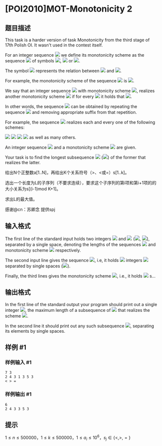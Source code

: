 # [POI2010]MOT-Monotonicity 2

## 题目描述

This task is a harder version of task Monotonicity from the third stage of 17th Polish OI. It wasn't used in the contest itself.

For an integer sequence ![](http://main.edu.pl/images/OI17/mot-en-tex.1.png) we define its monotonicity scheme as the sequence    ![](http://main.edu.pl/images/OI17/mot-en-tex.2.png) of symbols ![](http://main.edu.pl/images/OI17/mot-en-tex.3.png), ![](http://main.edu.pl/images/OI17/mot-en-tex.4.png) or ![](http://main.edu.pl/images/OI17/mot-en-tex.5.png).

The symbol ![](http://main.edu.pl/images/OI17/mot-en-tex.6.png) represents the relation between ![](http://main.edu.pl/images/OI17/mot-en-tex.7.png) and ![](http://main.edu.pl/images/OI17/mot-en-tex.8.png).

For example, the monotonicity scheme of the sequence ![](http://main.edu.pl/images/OI17/mot-en-tex.9.png) is ![](http://main.edu.pl/images/OI17/mot-en-tex.10.png).

We say that an integer sequence ![](http://main.edu.pl/images/OI17/mot-en-tex.11.png) with monotonicity scheme    ![](http://main.edu.pl/images/OI17/mot-en-tex.12.png), realizes another monotonicity scheme ![](http://main.edu.pl/images/OI17/mot-en-tex.13.png)    if for every ![](http://main.edu.pl/images/OI17/mot-en-tex.14.png) it holds that ![](http://main.edu.pl/images/OI17/mot-en-tex.15.png).

In other words, the sequence ![](http://main.edu.pl/images/OI17/mot-en-tex.16.png) can be obtained by repeating the sequence    ![](http://main.edu.pl/images/OI17/mot-en-tex.17.png) and removing appropriate suffix from that repetition.

For example, the sequence ![](http://main.edu.pl/images/OI17/mot-en-tex.18.png) realizes each and every one of the following schemes:

![](http://main.edu.pl/images/OI17/mot-en-tex.19.png)           ![](http://main.edu.pl/images/OI17/mot-en-tex.20.png)           ![](http://main.edu.pl/images/OI17/mot-en-tex.21.png)           ![](http://main.edu.pl/images/OI17/mot-en-tex.22.png)                  as well as many others.

An integer sequence ![](http://main.edu.pl/images/OI17/mot-en-tex.23.png) and a monotonicity scheme ![](http://main.edu.pl/images/OI17/mot-en-tex.24.png) are given.

Your task is to find the longest subsequence ![](http://main.edu.pl/images/OI17/mot-en-tex.25.png) (![](http://main.edu.pl/images/OI17/mot-en-tex.26.png))    of the former that realizes the latter.

给出N个正整数a[1..N]，再给出K个关系符号（>、<或=）s[1..k]。

选出一个长度为L的子序列（不要求连续），要求这个子序列的第i项和第i+1项的的大小关系为s[(i-1)mod K+1]。

求出L的最大值。

感谢@cn：苏卿念 提供spj


## 输入格式

The first line of the standard input holds two integers ![](http://main.edu.pl/images/OI17/mot-en-tex.27.png) and ![](http://main.edu.pl/images/OI17/mot-en-tex.28.png) (![](http://main.edu.pl/images/OI17/mot-en-tex.29.png), ![](http://main.edu.pl/images/OI17/mot-en-tex.30.png)),    separated by a single space, denoting the lengths of the sequences ![](http://main.edu.pl/images/OI17/mot-en-tex.31.png) and monotonicity scheme ![](http://main.edu.pl/images/OI17/mot-en-tex.32.png) respectively.

The second input line gives the sequence ![](http://main.edu.pl/images/OI17/mot-en-tex.33.png), i.e, it holds ![](http://main.edu.pl/images/OI17/mot-en-tex.34.png) integers ![](http://main.edu.pl/images/OI17/mot-en-tex.35.png) separated by single spaces (![](http://main.edu.pl/images/OI17/mot-en-tex.36.png)).

Finally, the third lines gives the monotonicity scheme ![](http://main.edu.pl/images/OI17/mot-en-tex.37.png), i.e., it holds ![](http://main.edu.pl/images/OI17/mot-en-tex.38.png) s…


## 输出格式

In the first line of the standard output your program should print out a single integer ![](http://main.edu.pl/images/OI17/mot-en-tex.40.png),    the maximum length of a subsequence of ![](http://main.edu.pl/images/OI17/mot-en-tex.41.png) that realizes the scheme ![](http://main.edu.pl/images/OI17/mot-en-tex.42.png).

In the second line it should print out any such subsequence ![](http://main.edu.pl/images/OI17/mot-en-tex.43.png), separating its elements by single spaces.


## 样例 #1

### 样例输入 #1
```
7 3
2 4 3 1 3 5 3
< > =
```

### 样例输出 #1

```
6
2 4 3 3 5 3
```

## 提示

$1 \le n \le 500000$，$1 \le k \le 500000$，$1 \le a_i \le 10^6$，$s_j \in \{<, >, =\}$

